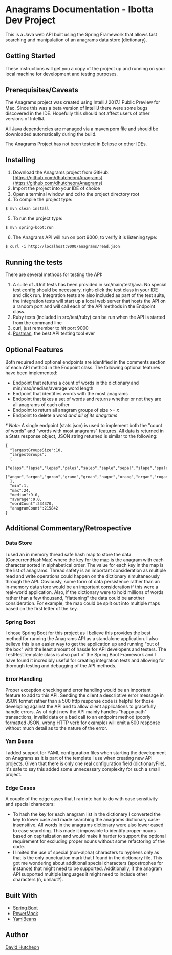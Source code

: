 Anagrams Documentation - Ibotta Dev Project
=========

This is a Java web API built using the Spring Framework that allows fast searching and manipulation of an anagrams data store (dictionary).  


## Getting Started

These instructions will get you a copy of the project up and running on your local machine for development and testing purposes.


## Prerequisites/Caveats

The Anagrams project was created using IntelliJ 2017.1 Public Preview for Mac. Since this was a beta version of IntelliJ there were some bugs discovered in the IDE. Hopefully this should not affect users of other versions of IntelliJ.

All Java dependencies are managed via a maven pom file and should be downloaded automatically during the build.

The Anagrams Project has not been tested in Eclipse or other IDEs. 


## Installing

1. Download the Anagrams project from GitHub: [https://github.com/dhutcheon/Anagrams](https://github.com/dhutcheon/Anagrams)
2. Import the project into your IDE of choice
3. Open a terminal window and cd to the project directory root
4. To compile the project type:
```{bash}
$ mvn clean install
```
5. To run the project type:
```{bash}
$ mvn spring-boot:run
```
6. The Anagrams API will run on port 9000, to verify it is listening type:
```{bash}
$ curl -i http://localhost:9000/anagrams/read.json
```


## Running the tests

There are several methods for testing the API:

1. A suite of JUnit tests has been provided in src/main/test/java. No special test config should be necessary, right-click the test class in your IDE and click run. Integration tests are also included as part of the test suite, the integration tests will start up a local web server that hosts the API on a random port and will call each of the API methods in the Endpoint class.
2. Ruby tests (included in src/test/ruby) can be run when the API is started from the command line
3. curl, just remember to hit port 9000
4. [Postman](https://www.getpostman.com/), the best API testing tool ever


## Optional Features
  
Both required and optional endpoints are identified in the comments section of each API method in the Endpoint class. The following optional features have been implemented:

- Endpoint that returns a count of words in the dictionary and min/max/median/average word length
- Endpoint that identifies words with the most anagrams
- Endpoint that takes a set of words and returns whether or not they are all anagrams of each other
- Endpoint to return all anagram groups of size >= *x*
- Endpoint to delete a word *and all of its anagrams*

_* Note:_ A single endpoint (stats.json) is used to implement both the "count of words" and "words with most anagrams" features. All data is returned in a Stats response object, JSON string returned is similar to the following:

```{json}
{
  "largestGroupsSize":10,
  "largestGroups":
  [
    ["elaps","lapse","lepas","pales","salep","saple","sepal","slape","spale","speal"],
    ["angor","argon","goran","grano","groan","nagor","orang","organ","rogan","ronga"]
  ],
  "min":1,
  "max":24,
  "median":9.0,
  "average":9.0,
  "wordCount":234370,
  "anagramCount":215842
}
```


## Additional Commentary/Retrospective

### Data Store
I used an in memory thread safe hash map to store the data (ConcurrentHashMap) where the key for the map is the anagram with each character sorted in alphabetical order. The value for each key in the map is the list of anagrams. Thread safety is an important consideration as multiple read and write operations could happen on the dictionary simultaneously through the API. Obviously, some form of data persistence rather than an in-memory data store would be an important consideration if this were a real-world application. Also, if the dictionary were to hold millions of words rather than a few thousand, "flattening" the data could be another consideration.  For example, the map could be split out into multiple maps based on the first letter of the key.     

### Spring Boot
I chose Spring Boot for this project as I believe this provides the best method for running the Anagrams API as a standalone application. I also believe this is an easier way to get the application up and running "out of the box" with the least amount of hassle for API developers and testers. 
The TestRestTemplate class is also part of the Spring Boot Framework and I have found it incredibly useful for creating integration tests and allowing for thorough testing and debugging of the API methods.  

### Error Handling
Proper exception checking and error handling would be an important feature to add to this API. Sending the client a descriptive error message in JSON format rather than a 500 http response code is helpful for those developing against the API and to allow client applications to gracefully handle errors. As of right now the API mainly handles "happy path" transactions, invalid data or a bad call to an endpoint method (poorly formatted JSON, wrong HTTP verb for example) will emit a 500 response without much detail as to the nature of the error.

### Yam Beans
I added support for YAML configuration files when starting the development on Anagrams as it is part of the template I use when creating new API projects. Given that there is only one real configuration field (dictionaryFile), it's safe to say this added some unnecessary complexity for such a small project.

### Edge Cases
A couple of the edge cases that I ran into had to do with case sensitivity and special characters: 
 - To hash the key for each anagram list in the dictionary I converted the key to lower case and made searching the anagrams dictionary case-insensitive. All words in the anagrams dictionary were also lower cased to ease searching. This made it impossible to identify proper-nouns based on capitalization and would make it harder to support the optional requirement for excluding proper nouns without some refactoring of the code.
 - I limited the use of special (non-alpha) characters to hyphens only as that is the only punctuation mark that I found in the dictionary file. This got me wondering about additional special characters (apostrophes for instance) that might need to be supported. Additionally, if the anagram API supported multiple languages it might need to include other characters (ñ, umlaut?).    


## Built With

* [Spring Boot](https://projects.spring.io/spring-boot/)
* [PowerMock](http://powermock.github.io/)
* [YamlBeans](https://github.com/EsotericSoftware/yamlbeans)


## Author

[David Hutcheon](https://github.com/dhutcheon/)


